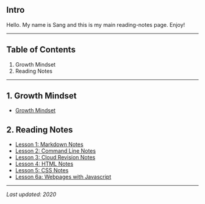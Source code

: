 
## Intro
Hello. My name is Sang and this is my main reading-notes page. Enjoy!
****

## Table of Contents
1. Growth Mindset
2. Reading Notes

******

## 1. Growth Mindset
+ [Growth Mindset](https://github.com/sangmlee76/reading-notes/blob/main/growthmindset)

## 2. Reading Notes
+ [Lesson 1: Markdown Notes](https://github.com/sangmlee76/reading-notes/blob/main/markdown)
+ [Lesson 2: Command Line Notes](https://github.com/sangmlee76/reading-notes/blob/main/commandline)
+ [Lesson 3: Cloud Revision Notes](https://github.com/sangmlee76/reading-notes/blob/main/cloudrevisions)
+ [Lesson 4: HTML Notes](https://github.com/sangmlee76/reading-notes/blob/main/html)
+ [Lesson 5: CSS Notes](https://github.com/sangmlee76/reading-notes/blob/main/css)
+ [Lesson 6a: Webpages with Javascript](https://github.com/sangmlee76/reading-notes/blob/main/webpage-js)
****
*Last updated: 2020*

